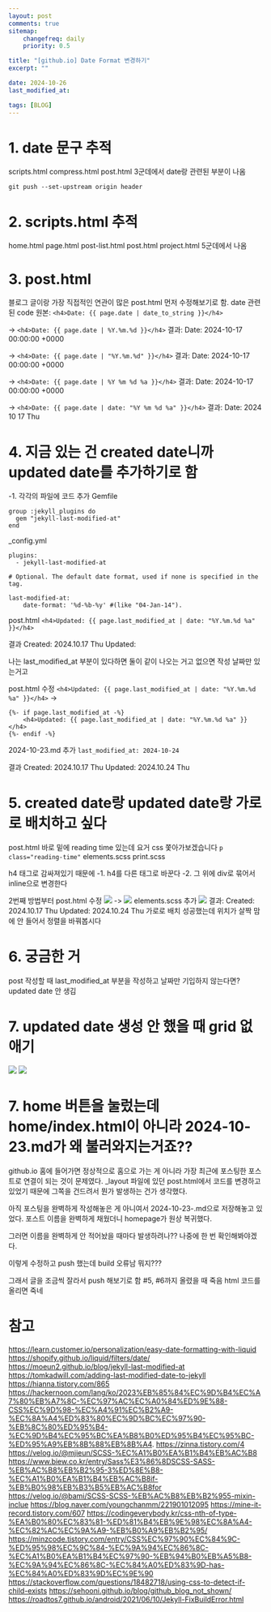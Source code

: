 ```yaml
---
layout: post
comments: true
sitemap:
    changefreq: daily
    priority: 0.5

title: "[github.io] Date Format 변경하기"
excerpt: ""

date: 2024-10-26
last_modified_at:

tags: [BLOG]
---
```


# 1. date 문구 추적
scripts.html
compress.html
post.html
3군데에서 date랑 관련된 부분이 나옴

`git push --set-upstream origin header`

# 2. scripts.html 추적
home.html
page.html
post-list.html
post.html
project.html
5군데에서 나옴

# 3. post.html
블로그 글이랑 가장 직접적인 연관이 많은 post.html 먼저 수정해보기로 함.
date 관련된 code
원본: `<h4>Date: {{ page.date | date_to_string }}</h4>`

-> `<h4>Date: {{ page.date | %Y.%m.%d }}</h4>`
결과: Date: 2024-10-17 00:00:00 +0000

-> `<h4>Date: {{ page.date | "%Y.%m.%d" }}</h4>`
결과: Date: 2024-10-17 00:00:00 +0000

-> `<h4>Date: {{ page.date | %Y %m %d %a }}</h4>`
결과: Date: 2024-10-17 00:00:00 +0000

-> `<h4>Date: {{ page.date | date: "%Y %m %d %a" }}</h4>`
결과: Date: 2024 10 17 Thu

# 4. 지금 있는 건 created date니까 updated date를 추가하기로 함
-1. 각각의 파일에 코드 추가
Gemfile
```
group :jekyll_plugins do
  gem "jekyll-last-modified-at"
end
```

_config.yml
```
plugins:
  - jekyll-last-modified-at

# Optional. The default date format, used if none is specified in the tag.

last-modified-at:
​    date-format: '%d-%b-%y' #(like "04-Jan-14").
```

post.html
`<h4>Updated: {{ page.last_modified_at | date: "%Y.%m.%d %a" }}</h4>`

결과
Created: 2024.10.17 Thu
Updated:

나는 last_modified_at 부분이 있다하면 둘이 같이 나오는 거고
없으면 작성 날짜만 있는거고

post.html
수정
`<h4>Updated: {{ page.last_modified_at | date: "%Y.%m.%d %a" }}</h4>`
->
```
{%- if page.last_modified_at -%}
	<h4>Updated: {{ page.last_modified_at | date: "%Y.%m.%d %a" }}</h4>
{%- endif -%}
```

2024-10-23.md
추가
`last_modified_at: 2024-10-24`

결과
Created: 2024.10.17 Thu
Updated: 2024.10.24 Thu

# 5. created date랑 updated date랑 가로로 배치하고 싶다
post.html
바로 밑에 reading time 있는데 요거 css 쫓아가보겠습니다
`p class="reading-time"`
elements.scss
print.scss

h4 태그로 감싸져있기 때문에
-1. h4를 다른 태그로 바꾼다
-2. 그 위에 div로 묶어서 inline으로 변경한다

2번째 방법부터
post.html
수정
<img src = "https://github.com/aliquis-facio/aliquis-facio.github.io/blob/master/_image/2024-10-27-1.png?raw=true">
->
<img src = "https://github.com/aliquis-facio/aliquis-facio.github.io/blob/master/_image/2024-10-27-2.png?raw=true">
elements.scss
추가
<img src = "https://github.com/aliquis-facio/aliquis-facio.github.io/blob/master/_image/2024-10-27-3.png?raw=true">
결과: Created: 2024.10.17 Thu           Updated: 2024.10.24 Thu
가로로 배치 성공했는데 위치가 살짝 맘에 안 들어서
정렬을 바꿔봅시다

# 6. 궁금한 거
post 작성할 때
last_modified_at 부분을 작성하고 날짜만 기입하지 않는다면? updated date 안 생김

# 7. updated date 생성 안 했을 때 grid 없애기
<img src = "https://github.com/aliquis-facio/aliquis-facio.github.io/blob/master/_image/2024-10-27-4.png?raw=true">
<img src = "https://github.com/aliquis-facio/aliquis-facio.github.io/blob/master/_image/2024-10-27-5.png?raw=true">

# 7. home 버튼을 눌렀는데 home/index.html이 아니라 2024-10-23.md가 왜 불러와지는거죠??
github.io 홈에 들어가면 정상적으로 홈으로 가는 게 아니라 가장 최근에 포스팅한 포스트로 연결이 되는 것이 문제였다.
_layout 파일에 있던 post.html에서 코드를 변경하고 있었기 때문에 그쪽을 건드려서 뭔가 발생하는 건가 생각했다.

아직 포스팅을 완벽하게 작성해놓은 게 아니여서 2024-10-23-.md으로 저장해놓고 있었다.
포스트 이름을 완벽하게 채웠더니 homepage가 원상 복귀했다.

그러면 이름을 완벽하게 안 적어놨을 때마다 발생하려나??
나중에 한 번 확인해봐야겠다.

이렇게 수정하고 push 했는데 build 오류남
뭐지???

그래서 글을 조금씩 잘라서 push 해보기로 함
#5, #6까지 올렸을 때 죽음
html 코드를 올리면 죽네

# 참고
https://learn.customer.io/personalization/easy-date-formatting-with-liquid
https://shopify.github.io/liquid/filters/date/
https://moeun2.github.io/blog/jekyll-last-modified-at
https://tomkadwill.com/adding-last-modified-date-to-jekyll
https://hianna.tistory.com/865
https://hackernoon.com/lang/ko/2023%EB%85%84%EC%9D%B4%EC%A7%80%EB%A7%8C-%EC%97%AC%EC%A0%84%ED%9E%88-CSS%EC%9D%98-%EC%A4%91%EC%B2%A9-%EC%8A%A4%ED%83%80%EC%9D%BC%EC%97%90-%EB%8C%80%ED%95%B4-%EC%9D%B4%EC%95%BC%EA%B8%B0%ED%95%B4%EC%95%BC-%ED%95%A9%EB%8B%88%EB%8B%A4.
https://zinna.tistory.com/4
https://velog.io/@mjieun/SCSS-%EC%A1%B0%EA%B1%B4%EB%AC%B8
https://www.biew.co.kr/entry/Sass%E3%86%8DSCSS-SASS-%EB%AC%B8%EB%B2%95-3%ED%8E%B8-%EC%A1%B0%EA%B1%B4%EB%AC%B8if-%EB%B0%98%EB%B3%B5%EB%AC%B8for
https://velog.io/@bami/SCSS-SCSS-%EB%AC%B8%EB%B2%955-mixin-inclue
https://blog.naver.com/youngchanmm/221901012095
https://mine-it-record.tistory.com/607
https://codingeverybody.kr/css-nth-of-type-%EA%B0%80%EC%83%81-%ED%81%B4%EB%9E%98%EC%8A%A4-%EC%82%AC%EC%9A%A9-%EB%B0%A9%EB%B2%95/
https://minzcode.tistory.com/entry/CSS%EC%97%90%EC%84%9C-%ED%95%98%EC%9C%84-%EC%9A%94%EC%86%8C-%EC%A1%B0%EA%B1%B4%EC%97%90-%EB%94%B0%EB%A5%B8-%EC%9A%94%EC%86%8C-%EC%84%A0%ED%83%9D-has-%EC%84%A0%ED%83%9D%EC%9E%90
https://stackoverflow.com/questions/18482718/using-css-to-detect-if-child-exists
https://sehooni.github.io/blog/github_blog_not_shown/
https://roadtos7.github.io/android/2021/06/10/Jekyll-FixBuildError.html